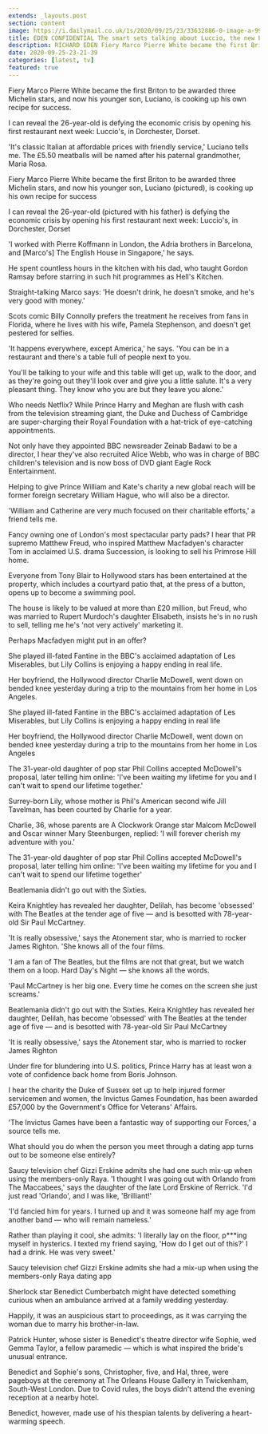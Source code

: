 ```yaml
---
extends: _layouts.post
section: content
image: https://i.dailymail.co.uk/1s/2020/09/25/23/33632886-0-image-a-99_1601071658740.jpg 
title: EDEN CONFIDENTIAL The smart sets talking about Luccio, the new Pierre White 
description: RICHARD EDEN Fiery Marco Pierre White became the first Briton to be awarded three Michelin stars, and now his younger son, Luciano, is cooking up his own recipe for success. 
date: 2020-09-25-23-21-39 
categories: [latest, tv] 
featured: true 
--- 
```

Fiery Marco Pierre White became the first Briton to be awarded three Michelin stars, and now his younger son, Luciano, is cooking up his own recipe for success.

I can reveal the 26-year-old is defying the economic crisis by opening his first restaurant next week: Luccio's, in Dorchester, Dorset.

'It's classic Italian at affordable prices with friendly service,' Luciano tells me. The £5.50 meatballs will be named after his paternal grandmother, Maria Rosa.

Fiery Marco Pierre White became the first Briton to be awarded three Michelin stars, and now his younger son, Luciano (pictured), is cooking up his own recipe for success

I can reveal the 26-year-old (pictured with his father) is defying the economic crisis by opening his first restaurant next week: Luccio's, in Dorchester, Dorset

'I worked with Pierre Koffmann in London, the Adria brothers in Barcelona, and [Marco's] The English House in Singapore,' he says. 

He spent countless hours in the kitchen with his dad, who taught Gordon Ramsay before starring in such hit programmes as Hell's Kitchen.

Straight-talking Marco says: 'He doesn't drink, he doesn't smoke, and he's very good with money.'

Scots comic Billy Connolly prefers the treatment he receives from fans in Florida, where he lives with his wife, Pamela Stephenson, and doesn't get pestered for selfies.

'It happens everywhere, except America,' he says. 'You can be in a restaurant and there's a table full of people next to you. 

You'll be talking to your wife and this table will get up, walk to the door, and as they're going out they'll look over and give you a little salute. It's a very pleasant thing. They know who you are but they leave you alone.'

Who needs Netflix? While Prince Harry and Meghan are flush with cash from the television streaming giant, the Duke and Duchess of Cambridge are super-charging their Royal Foundation with a hat-trick of eye-catching appointments.

Not only have they appointed BBC newsreader Zeinab Badawi to be a director, I hear they've also recruited Alice Webb, who was in charge of BBC children's television and is now boss of DVD giant Eagle Rock Entertainment. 

Helping to give Prince William and Kate's charity a new global reach will be former foreign secretary William Hague, who will also be a director.

'William and Catherine are very much focused on their charitable efforts,' a friend tells me.

Fancy owning one of London's most spectacular party pads? I hear that PR supremo Matthew Freud, who inspired Matthew Macfadyen's character Tom in acclaimed U.S. drama Succession, is looking to sell his Primrose Hill home. 

Everyone from Tony Blair to Hollywood stars has been entertained at the property, which includes a courtyard patio that, at the press of a button, opens up to become a swimming pool.

The house is likely to be valued at more than £20 million, but Freud, who was married to Rupert Murdoch's daughter Elisabeth, insists he's in no rush to sell, telling me he's 'not very actively' marketing it.

Perhaps Macfadyen might put in an offer?

She played ill-fated Fantine in the BBC's acclaimed adaptation of Les Miserables, but Lily Collins is enjoying a happy ending in real life.

Her boyfriend, the Hollywood director Charlie McDowell, went down on bended knee yesterday during a trip to the mountains from her home in Los Angeles.

She played ill-fated Fantine in the BBC's acclaimed adaptation of Les Miserables, but Lily Collins is enjoying a happy ending in real life

Her boyfriend, the Hollywood director Charlie McDowell, went down on bended knee yesterday during a trip to the mountains from her home in Los Angeles

The 31-year-old daughter of pop star Phil Collins accepted McDowell's proposal, later telling him online: 'I've been waiting my lifetime for you and I can't wait to spend our lifetime together.'

Surrey-born Lily, whose mother is Phil's American second wife Jill Tavelman, has been courted by Charlie for a year. 

Charlie, 36, whose parents are A Clockwork Orange star Malcom McDowell and Oscar winner Mary Steenburgen, replied: 'I will forever cherish my adventure with you.'

The 31-year-old daughter of pop star Phil Collins accepted McDowell's proposal, later telling him online: 'I've been waiting my lifetime for you and I can't wait to spend our lifetime together'

Beatlemania didn't go out with the Sixties.

Keira Knightley has revealed her daughter, Delilah, has become 'obsessed' with The Beatles at the tender age of five — and is besotted with 78-year-old Sir Paul McCartney.

'It is really obsessive,' says the Atonement star, who is married to rocker James Righton. 'She knows all of the four films.

'I am a fan of The Beatles, but the films are not that great, but we watch them on a loop. Hard Day's Night — she knows all the words.

'Paul McCartney is her big one. Every time he comes on the screen she just screams.'

Beatlemania didn't go out with the Sixties. Keira Knightley has revealed her daughter, Delilah, has become 'obsessed' with The Beatles at the tender age of five — and is besotted with 78-year-old Sir Paul McCartney

'It is really obsessive,' says the Atonement star, who is married to rocker James Righton

Under fire for blundering into U.S. politics, Prince Harry has at least won a vote of confidence back home from Boris Johnson. 

I hear the charity the Duke of Sussex set up to help injured former servicemen and women, the Invictus Games Foundation, has been awarded £57,000 by the Government's Office for Veterans' Affairs. 

'The Invictus Games have been a fantastic way of supporting our Forces,' a source tells me.

What should you do when the person you meet through a dating app turns out to be someone else entirely?

Saucy television chef Gizzi Erskine admits she had one such mix-up when using the members-only Raya. 'I thought I was going out with Orlando from The Maccabees,' says the daughter of the late Lord Erskine of Rerrick. 'I'd just read 'Orlando', and I was like, 'Brilliant!'

'I'd fancied him for years. I turned up and it was someone half my age from another band — who will remain nameless.'

Rather than playing it cool, she admits: 'I literally lay on the floor, p***ing myself in hysterics. I texted my friend saying, 'How do I get out of this?' I had a drink. He was very sweet.'

Saucy television chef Gizzi Erskine admits she had a mix-up when using the members-only Raya dating app 

Sherlock star Benedict Cumberbatch might have detected something curious when an ambulance arrived at a family wedding yesterday.

Happily, it was an auspicious start to proceedings, as it was carrying the woman due to marry his brother-in-law.

Patrick Hunter, whose sister is Benedict's theatre director wife Sophie, wed Gemma Taylor, a fellow paramedic — which is what inspired the bride's unusual entrance.

Benedict and Sophie's sons, Christopher, five, and Hal, three, were pageboys at the ceremony at The Orleans House Gallery in Twickenham, South-West London. Due to Covid rules, the boys didn't attend the evening reception at a nearby hotel.

Benedict, however, made use of his thespian talents by delivering a heart-warming speech. 

